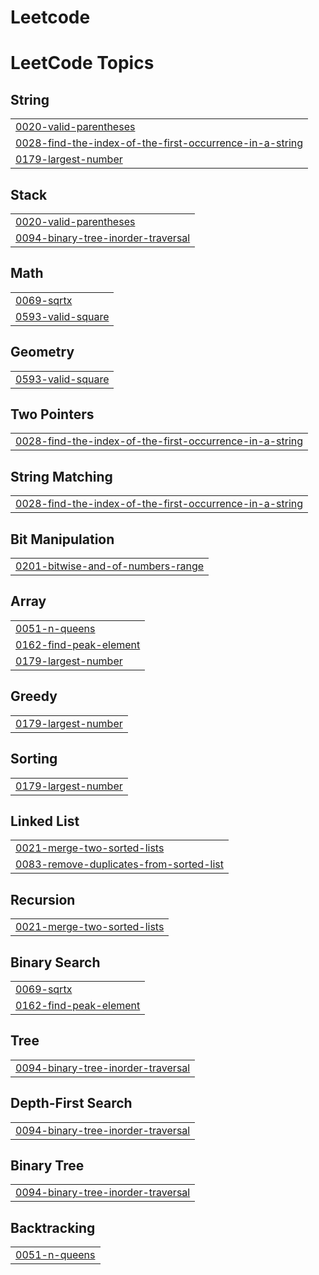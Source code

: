 # Leetcode
<!---LeetCode Topics Start-->
# LeetCode Topics
## String
|  |
| ------- |
| [0020-valid-parentheses](https://github.com/SATHYARAJU-2599/Leetcode/tree/master/0020-valid-parentheses) |
| [0028-find-the-index-of-the-first-occurrence-in-a-string](https://github.com/SATHYARAJU-2599/Leetcode/tree/master/0028-find-the-index-of-the-first-occurrence-in-a-string) |
| [0179-largest-number](https://github.com/SATHYARAJU-2599/Leetcode/tree/master/0179-largest-number) |
## Stack
|  |
| ------- |
| [0020-valid-parentheses](https://github.com/SATHYARAJU-2599/Leetcode/tree/master/0020-valid-parentheses) |
| [0094-binary-tree-inorder-traversal](https://github.com/SATHYARAJU-2599/Leetcode/tree/master/0094-binary-tree-inorder-traversal) |
## Math
|  |
| ------- |
| [0069-sqrtx](https://github.com/SATHYARAJU-2599/Leetcode/tree/master/0069-sqrtx) |
| [0593-valid-square](https://github.com/SATHYARAJU-2599/Leetcode/tree/master/0593-valid-square) |
## Geometry
|  |
| ------- |
| [0593-valid-square](https://github.com/SATHYARAJU-2599/Leetcode/tree/master/0593-valid-square) |
## Two Pointers
|  |
| ------- |
| [0028-find-the-index-of-the-first-occurrence-in-a-string](https://github.com/SATHYARAJU-2599/Leetcode/tree/master/0028-find-the-index-of-the-first-occurrence-in-a-string) |
## String Matching
|  |
| ------- |
| [0028-find-the-index-of-the-first-occurrence-in-a-string](https://github.com/SATHYARAJU-2599/Leetcode/tree/master/0028-find-the-index-of-the-first-occurrence-in-a-string) |
## Bit Manipulation
|  |
| ------- |
| [0201-bitwise-and-of-numbers-range](https://github.com/SATHYARAJU-2599/Leetcode/tree/master/0201-bitwise-and-of-numbers-range) |
## Array
|  |
| ------- |
| [0051-n-queens](https://github.com/SATHYARAJU-2599/Leetcode/tree/master/0051-n-queens) |
| [0162-find-peak-element](https://github.com/SATHYARAJU-2599/Leetcode/tree/master/0162-find-peak-element) |
| [0179-largest-number](https://github.com/SATHYARAJU-2599/Leetcode/tree/master/0179-largest-number) |
## Greedy
|  |
| ------- |
| [0179-largest-number](https://github.com/SATHYARAJU-2599/Leetcode/tree/master/0179-largest-number) |
## Sorting
|  |
| ------- |
| [0179-largest-number](https://github.com/SATHYARAJU-2599/Leetcode/tree/master/0179-largest-number) |
## Linked List
|  |
| ------- |
| [0021-merge-two-sorted-lists](https://github.com/SATHYARAJU-2599/Leetcode/tree/master/0021-merge-two-sorted-lists) |
| [0083-remove-duplicates-from-sorted-list](https://github.com/SATHYARAJU-2599/Leetcode/tree/master/0083-remove-duplicates-from-sorted-list) |
## Recursion
|  |
| ------- |
| [0021-merge-two-sorted-lists](https://github.com/SATHYARAJU-2599/Leetcode/tree/master/0021-merge-two-sorted-lists) |
## Binary Search
|  |
| ------- |
| [0069-sqrtx](https://github.com/SATHYARAJU-2599/Leetcode/tree/master/0069-sqrtx) |
| [0162-find-peak-element](https://github.com/SATHYARAJU-2599/Leetcode/tree/master/0162-find-peak-element) |
## Tree
|  |
| ------- |
| [0094-binary-tree-inorder-traversal](https://github.com/SATHYARAJU-2599/Leetcode/tree/master/0094-binary-tree-inorder-traversal) |
## Depth-First Search
|  |
| ------- |
| [0094-binary-tree-inorder-traversal](https://github.com/SATHYARAJU-2599/Leetcode/tree/master/0094-binary-tree-inorder-traversal) |
## Binary Tree
|  |
| ------- |
| [0094-binary-tree-inorder-traversal](https://github.com/SATHYARAJU-2599/Leetcode/tree/master/0094-binary-tree-inorder-traversal) |
## Backtracking
|  |
| ------- |
| [0051-n-queens](https://github.com/SATHYARAJU-2599/Leetcode/tree/master/0051-n-queens) |
<!---LeetCode Topics End-->